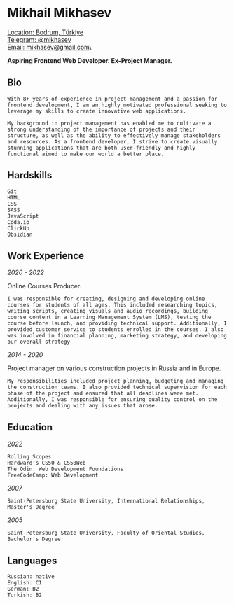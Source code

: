 # Mikhail Mikhasev

[Location: Bodrum, Türkiye](https://goo.gl/maps/N9Q2N26S4MUMrMtr7)\
[Telegram: @mikhasev](t.me/mikhasev)\
[Email: mikhasev@gmail.com](mailto:mikhasev@gmail.com)\

**Aspiring Frontend Web Developer. Ex-Project Manager.**

## Bio

    With 8+ years of experience in project management and a passion for frontend development, I am an highly motivated professional seeking to leverage my skills to create innovative web applications.

    My background in project management has enabled me to cultivate a strong understanding of the importance of projects and their structure, as well as the ability to effectively manage stakeholders and resources. As a frontend developer, I strive to create visually stunning applications that are both user-friendly and highly functional aimed to make our world a better place.

## Hardskills

    Git
    HTML
    CSS
    SASS
    JavaScript
    Coda.io
    ClickUp
    Obsidian

## Work Experience

_2020 - 2022_

Online Courses Producer.

    I was responsible for creating, designing and developing online courses for students of all ages. This included researching topics, writing scripts, creating visuals and audio recordings, building course content in a Learning Management System (LMS), testing the course before launch, and providing technical support. Additionally, I provided customer service to students enrolled in the courses. I also was involved in financial planning, marketing strategy, and developing our overall strategy

_2014 - 2020_

Project manager on various construction projects in Russia and in Europe.

    My responsibilities included project planning, budgeting and managing the construction teams. I also provided technical supervision for each phase of the project and ensured that all deadlines were met. Additionally, I was responsible for ensuring quality control on the projects and dealing with any issues that arose.

## Education

_2022_

    Rolling Scopes
    Hardward's CS50 & CS50Web
    The Odin: Web Development Foundations
    FreeCodeCamp: Web Development

_2007_

    Saint-Petersburg State University, International Relationships, Master's Degree

_2005_

    Saint-Petersburg State University, Faculty of Oriental Studies, Bachelor's Degree

## Languages

    Russian: native
    English: C1
    German: B2
    Turkish: B2
